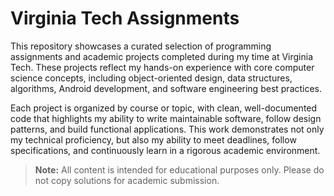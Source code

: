 # Virginia Tech Assignments

This repository showcases a curated selection of programming assignments and academic projects completed during my time at Virginia Tech. These projects reflect my hands-on experience with core computer science concepts, including object-oriented design, data structures, algorithms, Android development, and software engineering best practices.

Each project is organized by course or topic, with clean, well-documented code that highlights my ability to write maintainable software, follow design patterns, and build functional applications. This work demonstrates not only my technical proficiency, but also my ability to meet deadlines, follow specifications, and continuously learn in a rigorous academic environment.

> **Note:** All content is intended for educational purposes only. Please do not copy solutions for academic submission.
